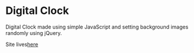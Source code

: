 <h1>Digital Clock</h1>
<p>Digital Clock made using simple JavaScript and setting background images randomly using jQuery.</p>
Site lives<a href="https://nisoojadhav.github.io/clock">here</a>
